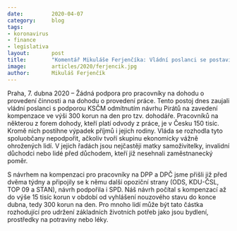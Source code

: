 ```yaml
---
date:         2020-04-07
category:     blog
tags:         
- koronavirus
- finance 
- legislativa
layout:       post
title:        "Komentář Mikuláše Ferjenčíka: Vládní poslanci se postavili zády k pracovníkům na dohodu"
image:        articles/2020/ferjencik.jpg
author:       Mikuláš Ferjenčík
--- 
```




Praha, 7. dubna 2020 – Žádná podpora pro pracovníky na dohodu o provedení činnosti a na dohodu o provedení práce. Tento postoj dnes zaujali vládní poslanci s podporou KSČM odmítnutím návrhu Pirátů na zavedení kompenzace ve výši 300 korun na den pro tzv. dohodáře. Pracovníků na některou z forem dohody, kteří platí odvody z práce, je v Česku 150 tisíc. Kromě nich postihne výpadek příjmů i jejich rodiny. Vláda se rozhodla tyto spoluobčany nepodpořit, ačkoliv tvoří skupinu ekonomicky vážně ohrožených lidí. V jejich řadách jsou nejčastěji matky samoživitelky, invalidní důchodci nebo lidé před důchodem, kteří již nesehnali zaměstnanecký poměr.

S návrhem na kompenzaci pro pracovníky na DPP a DPČ jsme přišli již před dvěma týdny a připojily se k němu další opoziční strany (ODS, KDU-ČSL, TOP 09 a STAN), návrh podpořila i SPD. Náš návrh počítal s kompenzací až do výše 15 tisíc korun v období od vyhlášení nouzového stavu do konce dubna, tedy 300 korun na den. Pro mnoho lidí může být tato částka rozhodující pro udržení základních životních potřeb jako jsou bydlení, prostředky na potraviny nebo léky. 
